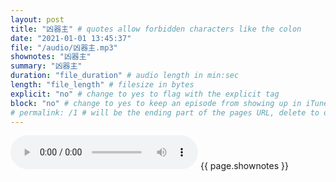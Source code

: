 ```yaml
---
layout: post
title: "凶器主" # quotes allow forbidden characters like the colon
date: "2021-01-01 13:45:37"
file: "/audio/凶器主.mp3"
shownotes: "凶器主"
summary: "凶器主"
duration: "file_duration" # audio length in min:sec
length: "file_length" # filesize in bytes
explicit: "no" # change to yes to flag with the explicit tag
block: "no" # change to yes to keep an episode from showing up in iTunes
# permalink: /1 # will be the ending part of the pages URL, delete to default to the title
---
```


<audio controls>
<source src="{{site.url}}{{site.baseurl}}{{ page.file }}" type="audio/x-mp3">
Your browser does not support the audio element.
</audio>
{{ page.shownotes }}

